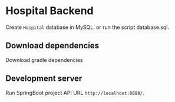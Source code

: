 # Hospital Backend

Create `Hospital` database in MySQL.
or run the script database.sql.   
## Download dependencies 
Download gradle dependencies

## Development server

Run SpringBoot project 
API URL `http://localhost:8888/`.
